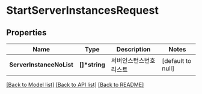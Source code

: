 # StartServerInstancesRequest

## Properties
Name | Type | Description | Notes
------------ | ------------- | ------------- | -------------
**ServerInstanceNoList** | **[]\*string** | 서버인스턴스번호리스트 | [default to null]

[[Back to Model list]](../README.md#documentation-for-models) [[Back to API list]](../README.md#documentation-for-api-endpoints) [[Back to README]](../README.md)


